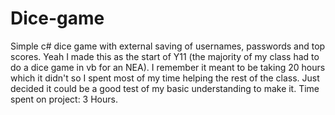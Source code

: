 # Dice-game
Simple c# dice game with external saving of usernames, passwords and top scores.
Yeah I made this as the start of Y11 (the majority of my class had to do a dice game in vb for an NEA). I remember it meant to be taking 20 hours which it didn't so I spent most
of my time helping the rest of the class. Just decided it could be a good test of my basic understanding to make it. Time spent on project: 3 Hours.
